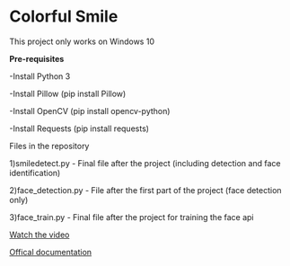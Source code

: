 # Colorful Smile

This project only works on Windows 10

**Pre-requisites**

-Install Python 3

-Install Pillow (pip install Pillow)

-Install OpenCV (pip install opencv-python)

-Install Requests (pip install requests)


Files in the repository

1)smiledetect.py - Final file after the project (including detection and face identification)

2)face_detection.py - File after the first part of the project (face detection only)

3)face_train.py - Final file after the project for training the face api


[Watch the video](https://youtu.be/pes0oxhew6E)

[Offical documentation](https://docs.microsoft.com/en-us/azure/cognitive-services/Face/Overview?WT.mc_id=faceapi-cloudguru-heboelma)

